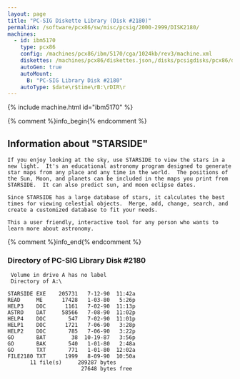 ```yaml
---
layout: page
title: "PC-SIG Diskette Library (Disk #2180)"
permalink: /software/pcx86/sw/misc/pcsig/2000-2999/DISK2180/
machines:
  - id: ibm5170
    type: pcx86
    config: /machines/pcx86/ibm/5170/cga/1024kb/rev3/machine.xml
    diskettes: /machines/pcx86/diskettes.json,/disks/pcsigdisks/pcx86/diskettes.json
    autoGen: true
    autoMount:
      B: "PC-SIG Library Disk #2180"
    autoType: $date\r$time\rB:\rDIR\r
---
```


{% include machine.html id="ibm5170" %}

{% comment %}info_begin{% endcomment %}

## Information about "STARSIDE"

    If you enjoy looking at the sky, use STARSIDE to view the stars in a
    new light.  It's an educational astronomy program designed to generate
    star maps from any place and any time in the world.  The positions of
    the Sun, Moon, and planets can be included in the maps you print from
    STARSIDE.  It can also predict sun, and moon eclipse dates.
    
    Since STARSIDE has a large database of stars, it calculates the best
    times for viewing celestial objects.  Merge, add, change, search, and
    create a customized database to fit your needs.
    
    This a user friendly, interactive tool for any person who wants to
    learn more about astronomy.
{% comment %}info_end{% endcomment %}


### Directory of PC-SIG Library Disk #2180

     Volume in drive A has no label
     Directory of A:\

    STARSIDE EXE    205731   7-12-90  11:42a
    READ     ME      17428   1-03-80   5:26p
    HELP3    DOC      1161   7-02-90  11:13p
    ASTRO    DAT     58566   7-08-90  11:02p
    HELP4    DOC       547   7-02-90  11:01p
    HELP1    DOC      1721   7-06-90   3:28p
    HELP2    DOC       785   7-06-90   3:22p
    GO       BAT        38  10-19-87   3:56p
    GO       BAK       540   1-01-80   2:48a
    GO       TXT       771   1-01-80  12:02a
    FILE2180 TXT      1999   8-09-90  10:50a
           11 file(s)     289287 bytes
                           27648 bytes free
